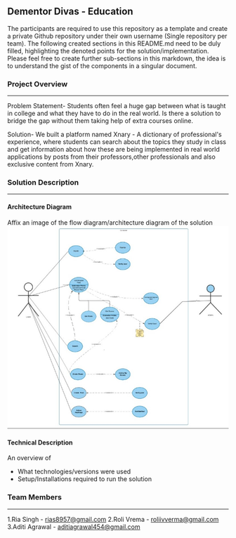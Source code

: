 ## Dementor Divas - Education

The participants are required to use this repository as a template and create a private Github repository under their own username (Single repository per team). The following created sections in this README.md need to be duly filled, highlighting the denoted points for the solution/implementation. Please feel free to create further sub-sections in this markdown, the idea is to understand the gist of the components in a singular document.

### Project Overview
----------------------------------

Problem Statement-
      Students often feel a huge gap between what is taught in college and what they have to do in the real world. Is there a solution         to bridge the gap without them taking help of extra courses online.
      
Solution-
      We built a platform named Xnary - A dictionary of professional's experience, where students can search about the topics they study      in class and get information about how these are being implemented in real world applications by posts from their professors,other    professionals and also exclusive content from Xnary.

### Solution Description
----------------------------------

#### Architecture Diagram

Affix an image of the flow diagram/architecture diagram of the solution
![](PPT/architechture%20diagram.jpeg)

#### Technical Description

An overview of 
* What technologies/versions were used
* Setup/Installations required to run the solution


### Team Members
----------------------------------

1.Ria Singh - rias8957@gmail.com
2.Roli Vrema - roliivverma@gmail.com
3.Aditi Agrawal - aditiagrawal454@gmail.com

